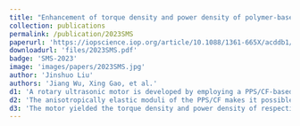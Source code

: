```yaml
---
title: "Enhancement of torque density and power density of polymer-based ultrasonic motors via flexible usage of anisotropy in elastic property"
collection: publications
permalink: /publication/2023SMS
paperurl: 'https://iopscience.iop.org/article/10.1088/1361-665X/acddb1/meta'
downloadurl: 'files/2023SMS.pdf'
badge: 'SMS-2023'
image: 'images/papers/2023SMS.jpg'
author: 'Jinshuo Liu'
authors: 'Jiang Wu, Xing Gao, et al.'
d1: 'A rotary ultrasonic motor is developed by employing a PPS/CF-based vibrator, which is driven by high order hybrid mode.'
d2: 'The anisotropically elastic moduli of the PPS/CF makes it possible to enhance the motor performance by changing the carbon fiber filling direction.'
d3: 'The motor yielded the torque density and power density of respectively 7.1 Nm·kg^{−1} and 17.1 W·kg^{−1}.'
---
```

